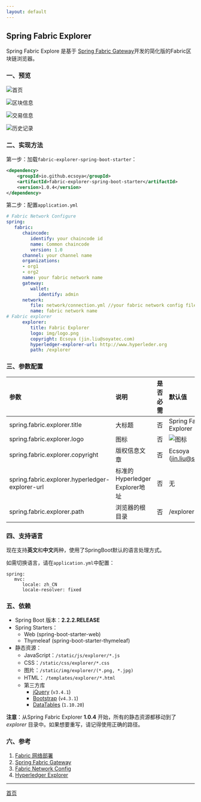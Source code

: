 ```yaml
---
layout: default
---
```


## Spring Fabric Explorer

Spring Fabric Explore 是基于 [Spring Fabric Gateway](https://ecsoya.github.io/fabric/pages/gateway.html)开发的简化版的Fabric区块链浏览器。

### 一、预览

![首页](https://ecsoya.github.io/fabric/img/explorer-1.png)

![区块信息](https://ecsoya.github.io/fabric/img/explorer-2.png)

![交易信息](https://ecsoya.github.io/fabric/img/explorer-3.png)

![历史记录](https://ecsoya.github.io/fabric/img/explorer-4.png)

### 二、实现方法

第一步：加载`fabric-explorer-spring-boot-starter`：

```xml
<dependency>
	<groupId>io.github.ecsoya</groupId>
	<artifactId>fabric-explorer-spring-boot-starter</artifactId>
	<version>1.0.4</version>
</dependency>
```

第二步：配置`application.yml`

```yml
# Fabric Network Configure      
spring:         
   fabric:
      chaincode: 
         identify: your chaincode id
         name: Common chaincode
         version: 1.0
      channel: your channel name
      organizations:
      - org1
      - org2
      name: your fabric network name
      gateway:
         wallet:
            identify: admin
      network:
         file: network/connection.yml //your fabric network config file.
         name: fabric network name
# Fabric explorer
      explorer: 
         title: Fabric Explorer
         logo: img/logo.png
         copyright: Ecsoya (jin.liu@soyatec.com)
         hyperledger-explorer-url: http://www.hyperleder.org
         path: /explorer
```

### 三、参数配置

| 参数          | 说明               | 是否必需 | 默认值 | 
|:-------------|:-------------------|:------|:--------|
|spring.fabric.explorer.title|大标题|否|Spring Fabric Explorer|
|spring.fabric.explorer.logo|图标|否|![图标](https://ecsoya.github.io/fabric/img/camel.png)|
|spring.fabric.explorer.copyright|版权信息文章|否|Ecsoya (jin.liu@soyatec.com)|
|spring.fabric.explorer.hyperledger-explorer-url|标准的Hyperledger Explorer地址|否|无|
|spring.fabric.explorer.path|浏览器的根目录|否|/explorer|

### 四、支持语言

现在支持**英文**和**中文**两种，使用了SpringBoot默认的语言处理方式。

如需切换语言，请在`application.yml`中配置：

```
spring:
   mvc:
      locale: zh_CN
      locale-resolver: fixed
```

### 五、依赖

 - Spring Boot 版本：**2.2.2.RELEASE**
 - Spring Starters：
    - Web (spring-boot-starter-web)
	- Thymeleaf (spring-boot-starter-thymeleaf)
 - 静态资源：
	- JavaScript：`/static/js/explorer/*.js`
	- CSS：`/static/css/explorer/*.css`
	- 图片：`/static/img/explorer/(*.png, *.jpg)`
	- HTML： `/templates/explorer/*.html`
 	- 第三方库
 	   - [jQuery](http://jquery.org) (`v3.4.1`)
	   - [Bootstrap](https://getbootstrap.com/) (`v4.3.1`)
	   - [DataTables](https://datatables.net/download) (`1.10.20`)

**注意**：从Spring Fabric Explorer **1.0.4** 开始，所有的静态资源都移动到了 _explorer_ 目录中。如果想要重写，请记得使用正确的路径。 

### 六、参考

1. [Fabric 网络部署](https://ecsoya.github.io/fabric/pages/network.html)
2. [Spring Fabric Gateway](https://ecsoya.github.io/fabric/pages/gateway.html)
3. [Fabric Network Config](https://ecsoya.github.io/fabric/pages/network-config.html)
4. [Hyperledger Explorer](https://www.hyperledger.org/projects/explorer)

* * * 

[首页](http://ecsoya.github.io/fabric)
